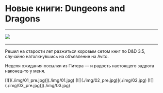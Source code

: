 # Новые книги: Dungeons and Dragons

* * *
![](/2014/08/16/dnd-books/img/cover.jpg)
* * *

Решил на старости лет разжиться коровым сетом книг по D&D 3.5, случайно натолкнувшись на объявление на Avito.

Неделя ожидания посылки из Питера — и радость настоящего задрота наконец-то у меня.

<span class="gallery-4">
[![](./img/01_pre.jpg)](./img/01.jpg)
[![](./img/02_pre.jpg)](./img/02.jpg)
[![](./img/03_pre.jpg)](./img/03.jpg)
<span>